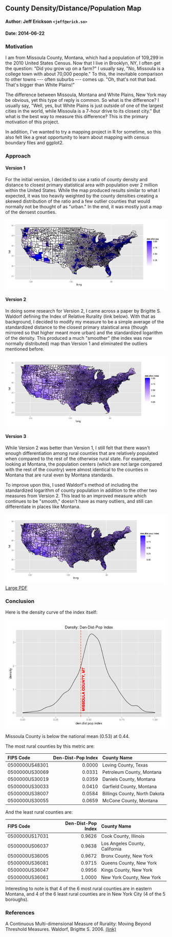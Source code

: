## County Density/Distance/Population Map

#### Author: Jeff Erickson `<jeff@erick.so>`
#### Date: 2014-06-22

### Motivation

I am from Missoula County, Montana, which had a population of 109,299 in the 2010 United States Census. Now that I live in Brooklyn, NY, I often get the question: "Did you grow up on a farm?" I usually say, "No, Missoula is a college town with about 70,000 people." To this, the inevitable comparison to other towns --- often suburbs --- comes up. "Oh, that's not that bad. That's bigger than White Plains!"

The difference between Missoula, Montana and White Plains, New York may be obvious, yet this type of reply is common. So what is the difference? I usually say, "Well, yes, but White Plains is just outside of one of the largest cities in the world, while Missoula is a 7-hour drive to its closest city." But what is the best way to measure this difference? This is the primary motivation of this project.

In addition, I've wanted to try a mapping project in R for sometime, so this also felt like a great opportunity to learn about mapping with census boundary files and ggplot2.

### Approach

#### Version 1

For the initial version, I decided to use a ratio of county density and distance to closest primary statistical area with population over 2 million within the United States. While the map produced results similar to what I expected, it was too heavily weighted by the county densities creating a skewed distribution of the ratio and a few outlier counties that would normally not be thought of as "urban." In the end, it was mostly just a map of the densest counties.

![Version 1 of Map](https://raw.githubusercontent.com/jefferickson/county-dendist-map/master/map_output/map.v1.png)

#### Version 2

In doing some research for Version 2, I came across a paper by Brigitte S. Waldorf defining the Index of Relative Rurality (link below). With that as background, I decided to modify my measure to be a simple average of the standardized distance to the closest primary staistical area (though mirrored so that higher meant more urban) and the standardized logarithm of the density. This produced a much "smoother" (the index was now normally distributed) map than Version 1 and eliminated the outliers mentioned before.

![Version 2 of Map](https://raw.githubusercontent.com/jefferickson/county-dendist-map/master/map_output/map.v2.png)

#### Version 3

While Version 2 was better than Version 1, I still felt that there wasn't enough differentiation among rural counties that are relatively populated when compared to the rest of the otherwise rural state. For example, looking at Montana, the population centers (which are not large compared with the rest of the country) were almost identical to the counties in Montana that are rural even by Montana standards.

To improve upon this, I used Waldorf's method of including the standardized logarithm of county population in addition to the other two measures from Version 2. This lead to an improved measure which continues to be "smooth," doesn't have as many outliers, and still can differentiate in places like Montana. 

![Version 3 of Map](https://raw.githubusercontent.com/jefferickson/county-dendist-map/master/map_output/map.v3.png)  
[Large PDF](https://raw.githubusercontent.com/jefferickson/county-dendist-map/master/map_output/map.v3.pdf)

### Conclusion

Here is the density curve of the index itself:

![Index Density](https://raw.githubusercontent.com/jefferickson/county-dendist-map/master/map_output/index.density.png)

Missoula County is below the national mean (0.53) at 0.44.

The most rural counties by this metric are:

|FIPS Code      | Den-Dist-Pop Index|County Name                   |
|:--------------|------------------:|:-----------------------------|
|0500000US48301 |             0.0000|Loving County, Texas          |
|0500000US30069 |             0.0331|Petroleum County, Montana     |
|0500000US30019 |             0.0359|Daniels County, Montana       |
|0500000US30033 |             0.0410|Garfield County, Montana      |
|0500000US38007 |             0.0584|Billings County, North Dakota |
|0500000US30055 |             0.0659|McCone County, Montana        |

And the least rural counties are:

|FIPS Code      | Den-Dist-Pop Index|County Name                    |
|:--------------|------------------:|:------------------------------|
|0500000US17031 |             0.9626|Cook County, Illinois          |
|0500000US06037 |             0.9638|Los Angeles County, California |
|0500000US36005 |             0.9672|Bronx County, New York         |
|0500000US36081 |             0.9715|Queens County, New York        |
|0500000US36047 |             0.9956|Kings County, New York         |
|0500000US36061 |             1.0000|New York County, New York      |

Interesting to note is that 4 of the 6 most rural counties are in eastern Montana, and 4 of the 6 least rural counties are in New York City (4 of the 5 boroughs).

### References

A Continuous Multi-dimensional Measure of Rurality: Moving Beyond Threshold Measures. Waldorf, Brigitte S. 2006. [(link)]( http://purl.umn.edu/21383)
